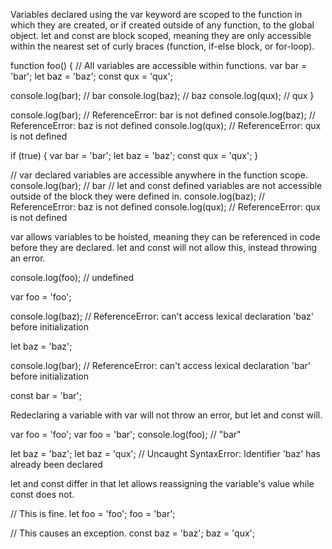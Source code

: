 Variables declared using the var keyword are scoped to the function in which they are created, or if created outside of any function, to the global object. let and const are block scoped, meaning they are only accessible within the nearest set of curly braces (function, if-else block, or for-loop).

function foo() {
// All variables are accessible within functions.
var bar = 'bar';
let baz = 'baz';
const qux = 'qux';

console.log(bar); // bar
console.log(baz); // baz
console.log(qux); // qux
}

console.log(bar); // ReferenceError: bar is not defined
console.log(baz); // ReferenceError: baz is not defined
console.log(qux); // ReferenceError: qux is not defined

if (true) {
var bar = 'bar';
let baz = 'baz';
const qux = 'qux';
}

// var declared variables are accessible anywhere in the function scope.
console.log(bar); // bar
// let and const defined variables are not accessible outside of the block they were defined in.
console.log(baz); // ReferenceError: baz is not defined
console.log(qux); // ReferenceError: qux is not defined

var allows variables to be hoisted, meaning they can be referenced in code before they are declared. let and const will not allow this, instead throwing an error.

console.log(foo); // undefined

var foo = 'foo';

console.log(baz); // ReferenceError: can't access lexical declaration 'baz' before initialization

let baz = 'baz';

console.log(bar); // ReferenceError: can't access lexical declaration 'bar' before initialization

const bar = 'bar';

Redeclaring a variable with var will not throw an error, but let and const will.

var foo = 'foo';
var foo = 'bar';
console.log(foo); // "bar"

let baz = 'baz';
let baz = 'qux'; // Uncaught SyntaxError: Identifier 'baz' has already been declared

let and const differ in that let allows reassigning the variable's value while const does not.

// This is fine.
let foo = 'foo';
foo = 'bar';

// This causes an exception.
const baz = 'baz';
baz = 'qux';
